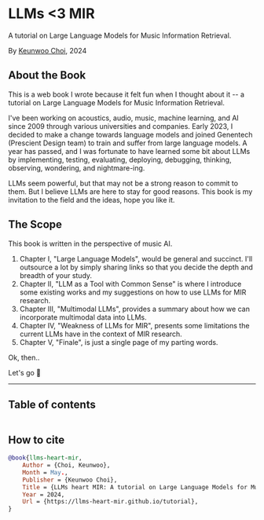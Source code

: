 # LLMs <3 MIR

A tutorial on Large Language Models for Music Information Retrieval.

By [Keunwoo Choi](https://keunwoochoi.github.io/), 2024

## About the Book

This is a web book I wrote because it felt fun when I thought about it -- a tutorial on Large Language Models for Music Information Retrieval. 

I've been working on acoustics, audio, music, machine learning, and AI since 2009 through various universities and companies. Early 2023, I decided to make a change towards language models and joined Genentech (Prescient Design team) to train and suffer from large language models. A year has passed, and I was fortunate to have learned some bit about LLMs by implementing, testing, evaluating, deploying, debugging, thinking, observing, wondering, and nightmare-ing.

LLMs seem powerful, but that may not be a strong reason to commit to them. 
But I believe LLMs are here to stay for good reasons.
This book is my invitation to the field and the ideas, hope you like it.   

## The Scope

This book is written in the perspective of music AI.

1. Chapter I, "Large Language Models", would be general and succinct. I'll outsource a lot by simply sharing links so that you decide the depth and breadth of your study.
2. Chapter II, "LLM as a Tool with Common Sense" is where I introduce some existing works and my suggestions on how to use LLMs for MIR research. 
3. Chapter III, "Multimodal LLMs", provides a summary about how we can incorporate multimodal data into LLMs.
4. Chapter IV, "Weakness of LLMs for MIR", presents some limitations the current LLMs have in the context of MIR research.
5. Chapter V, "Finale", is just a single page of my parting words.

Ok, then..

Let's go 🥁

---


## Table of contents

```{tableofcontents}
```


## How to cite

```bibtex
@book{llms-heart-mir,
    Author = {Choi, Keunwoo},
    Month = May.,
    Publisher = {Keunwoo Choi},
    Title = {LLMs heart MIR: A tutorial on Large Language Models for Music Information Retrieval},
    Year = 2024,
    Url = {https://llms-heart-mir.github.io/tutorial},
}
```